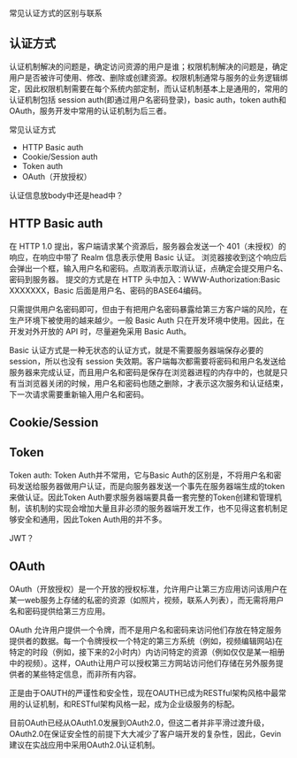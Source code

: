常见认证方式的区别与联系

## 认证方式
认证机制解决的问题是，确定访问资源的用户是谁；权限机制解决的问题是，确定用户是否被许可使用、修改、删除或创建资源。权限机制通常与服务的业务逻辑绑定，因此权限机制需要在每个系统内部定制，而认证机制基本上是通用的，常用的认证机制包括 session auth(即通过用户名密码登录)，basic auth，token auth和OAuth，服务开发中常用的认证机制为后三者。

常见认证方式
* HTTP Basic auth
* Cookie/Session auth
* Token auth
* OAuth（开放授权）

认证信息放body中还是head中？

## HTTP Basic auth
在 HTTP 1.0 提出，客户端请求某个资源后，服务器会发送一个 401（未授权）的响应，在响应中带了 Realm 信息表示使用 Basic 认证。 浏览器接收到这个响应后会弹出一个框，输入用户名和密码。点取消表示取消认证，点确定会提交用户名、密码到服务器。 提交的方式是在 HTTP 头中加入：WWW-Authorization:Basic XXXXXXX，Basic 后面是用户名、密码的BASE64编码。

只需提供用户名密码即可，但由于有把用户名密码暴露给第三方客户端的风险，在生产环境下被使用的越来越少。一般 Basic Auth 只在开发环境中使用。因此，在开发对外开放的 API 时，尽量避免采用 Basic Auth。

Basic 认证方式是一种无状态的认证方式，就是不需要服务器端保存必要的 session，所以也没有 session 失效期。客户端每次都需要将密码和用户名发送给服务器来完成认证，而且用户名和密码是保存在浏览器进程的内存中的，也就是只有当浏览器关闭的时候，用户名和密码也随之删除，才表示这次服务和认证结束，下一次请求需要重新输入用户名和密码。

## Cookie/Session

## Token
Token auth: Token Auth并不常用，它与Basic Auth的区别是，不将用户名和密码发送给服务器做用户认证，而是向服务器发送一个事先在服务器端生成的token来做认证。因此Token Auth要求服务器端要具备一套完整的Token创建和管理机制，该机制的实现会增加大量且非必须的服务器端开发工作，也不见得这套机制足够安全和通用，因此Token Auth用的并不多。

JWT？

## OAuth

OAuth（开放授权）是一个开放的授权标准，允许用户让第三方应用访问该用户在某一web服务上存储的私密的资源（如照片，视频，联系人列表），而无需将用户名和密码提供给第三方应用。

OAuth 允许用户提供一个令牌，而不是用户名和密码来访问他们存放在特定服务提供者的数据。每一个令牌授权一个特定的第三方系统（例如，视频编辑网站)在特定的时段（例如，接下来的2小时内）内访问特定的资源（例如仅仅是某一相册中的视频）。这样，OAuth让用户可以授权第三方网站访问他们存储在另外服务提供者的某些特定信息，而非所有内容。

正是由于OAUTH的严谨性和安全性，现在OAUTH已成为RESTful架构风格中最常用的认证机制，和RESTful架构风格一起，成为企业级服务的标配。

目前OAuth已经从OAuth1.0发展到OAuth2.0，但这二者并非平滑过渡升级，OAuth2.0在保证安全性的前提下大大减少了客户端开发的复杂性，因此，Gevin建议在实战应用中采用OAuth2.0认证机制。